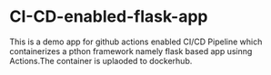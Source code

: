 # CI-CD-enabled-flask-app
This is a demo app for github actions enabled CI/CD Pipeline which containerizes a pthon  framework namely flask based app usinng Actions.The container is uplaoded to dockerhub. 
